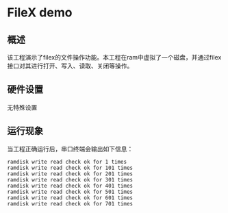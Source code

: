 # FileX demo

## 概述

该工程演示了filex的文件操作功能。本工程在ram中虚拟了一个磁盘，并通过filex接口对其进行打开、写入、读取、关闭等操作。

## 硬件设置

无特殊设置

## 运行现象

当工程正确运行后，串口终端会输出如下信息：
```console
ramdisk write read check ok for 1 times
ramdisk write read check ok for 101 times
ramdisk write read check ok for 201 times
ramdisk write read check ok for 301 times
ramdisk write read check ok for 401 times
ramdisk write read check ok for 501 times
ramdisk write read check ok for 601 times
ramdisk write read check ok for 701 times
```
